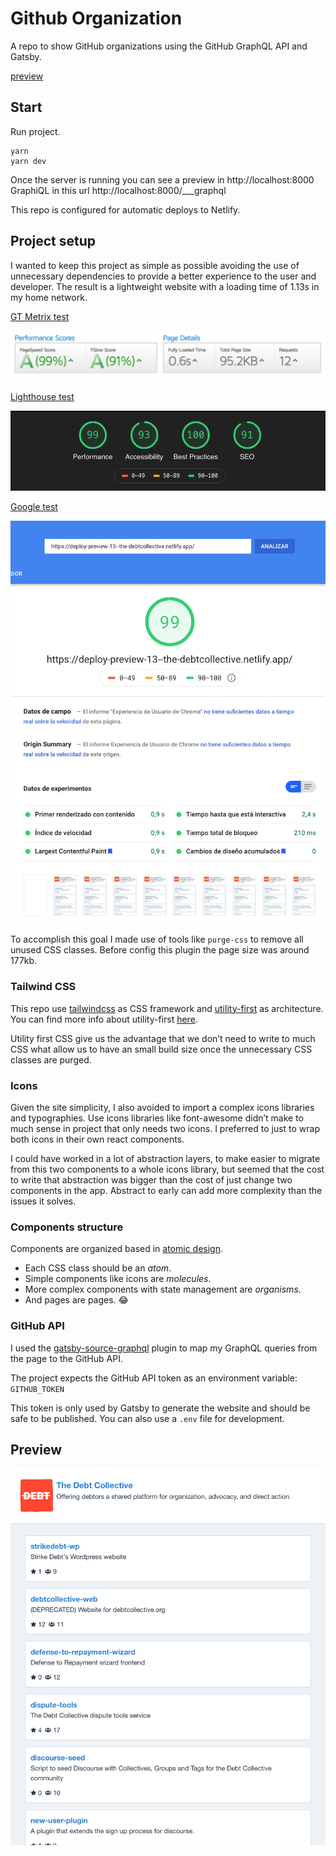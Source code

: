 # Github Organization
A repo to show GitHub organizations using the GitHub GraphQL API and Gatsby.

[preview](https://the-debtcollective.netlify.app/)

## Start
Run project.
```
yarn
yarn dev
```

Once the server is running you can see a preview in http://localhost:8000 GraphiQL in this url http://localhost:8000/___graphql 

This repo is configured for automatic deploys to Netlify.

## Project setup
I wanted to keep this project as simple as possible avoiding the use of unnecessary dependencies to provide a better experience to the user and developer. The result is a lightweight website with a loading time of 1.13s in my home network.

[GT Metrix test](https://gtmetrix.com/reports/5ed2d4bf9e825000075a35bd--the-debtcollective.netlify.app/4yRImsgI)

![GT Metrix](/readme/performance-test.png)

[Lighthouse test](https://lighthouse-dot-webdotdevsite.appspot.com//lh/html?url=https%3A%2F%2Fdeploy-preview-13--the-debtcollective.netlify.app%2F)

![Lighouse](/readme/lighthouse-test.png)

[Google test](https://developers.google.com/speed/pagespeed/insights/?hl=es&url=https%3A%2F%2Fdeploy-preview-13--the-debtcollective.netlify.app%2F&tab=mobile)

![Google](/readme/google-test.png)


To accomplish this goal I made use of tools like `purge-css` to remove all unused CSS classes. Before config this plugin the page size was around 177kb.

### Tailwind CSS
This repo use [tailwindcss](https://tailwindcss.com/) as CSS framework and [utility-first](https://critter.blog/2018/06/08/in-defense-of-functional-css/) as architecture. You can find more info about utility-first [here](https://tailwindcss.com/docs/utility-first).

Utility first CSS give us the advantage that we don’t need to write to much CSS what allow us to have an small build size once the unnecessary CSS classes are purged.

### Icons
Given the site simplicity, I also avoided to import a complex icons libraries and typographies. Use icons libraries like font-awesome didn’t make to much sense in project that only needs two icons. I preferred to just to wrap both icons in their own react components.

I could have worked in a lot of abstraction layers, to make easier to migrate from this two components to a whole icons library, but seemed that the cost to write that abstraction was bigger than the cost of just change two components in the app. Abstract to early can add more complexity than the issues it solves.

### Components structure
Components are organized based in [atomic design](https://bradfrost.com/blog/post/atomic-web-design/).
* Each CSS class should be an _atom_.
* Simple components like icons are _molecules_.
* More complex components with state management are _organisms_.
* And pages are pages. 😂

### GitHub API
I used the [gatsby-source-graphql](https://www.gatsbyjs.org/packages/gatsby-source-graphql/) plugin to map my GraphQL queries from the page to the GitHub API.

The project expects the GitHub API token as an environment variable: `GITHUB_TOKEN`

This token is only used by Gatsby to generate the website and should be safe to be published. You can also use a `.env` file for development. 

## Preview
![Preview](/readme/preview.jpg)
